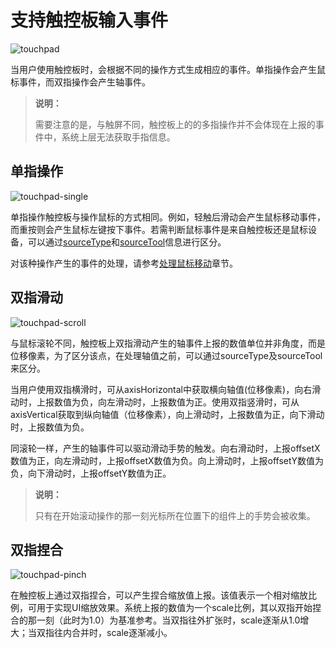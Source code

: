 # 支持触控板输入事件
<!--Kit: ArkUI-->
<!--Subsystem: ArkUI-->
<!--Owner: @jiangtao92-->
<!--SE: @piggyguy-->
<!--TSE: @songyanhong-->

![touchpad](figures/touchpad-ops.png)

当用户使用触控板时，会根据不同的操作方式生成相应的事件。单指操作会产生鼠标事件，而双指操作会产生轴事件。

> **说明：**
>
> 需要注意的是，与触屏不同，触控板上的的多指操作并不会体现在上报的事件中，系统上层无法获取手指信息。

## 单指操作

![touchpad-single](figures/touchpad-single-finger.png)

单指操作触控板与操作鼠标的方式相同。例如，轻触后滑动会产生鼠标移动事件，而重按则会产生鼠标左键按下事件。若需判断鼠标事件是来自触控板还是鼠标设备，可以通过[sourceType](../reference/apis-arkui/arkui-ts/ts-gesture-settings.md#sourcetype枚举说明8)和[sourceTool](../reference/apis-arkui/arkui-ts/ts-gesture-settings.md#sourcetool枚举说明9)信息进行区分。

对该种操作产生的事件的处理，请参考[处理鼠标移动](arkts-interaction-development-guide-mouse.md#处理鼠标移动)章节。


## 双指滑动

![touchpad-scroll](figures/touchpad-two-fingers.png)

与鼠标滚轮不同，触控板上双指滑动产生的轴事件上报的数值单位并非角度，而是位移像素，为了区分该点，在处理轴值之前，可以通过sourceType及sourceTool来区分。

当用户使用双指横滑时，可从axisHorizontal中获取横向轴值(位移像素)，向右滑动时，上报数值为负，向左滑动时，上报数值为正。使用双指竖滑时，可从axisVertical获取到纵向轴值（位移像素），向上滑动时，上报数值为正，向下滑动时，上报数值为负。

同滚轮一样，产生的轴事件可以驱动滑动手势的触发。向右滑动时，上报offsetX数值为正，向左滑动时，上报offsetX数值为负。向上滑动时，上报offsetY数值为负，向下滑动时，上报offsetY数值为正。

> **说明：**
>
> 只有在开始滚动操作的那一刻光标所在位置下的组件上的手势会被收集。

## 双指捏合

![touchpad-pinch](figures/touchpad-pinch.png)

在触控板上通过双指捏合，可以产生捏合缩放值上报。该值表示一个相对缩放比例，可用于实现UI缩放效果。系统上报的数值为一个scale比例，其以双指开始捏合的那一刻（此时为1.0）为基准参考。当双指往外扩张时，scale逐渐从1.0增大；当双指往内合并时，scale逐渐减小。


